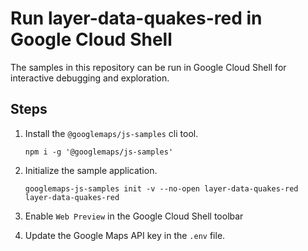 # Run layer-data-quakes-red in Google Cloud Shell

The samples in this repository can be run in Google Cloud Shell for interactive debugging and exploration.

## Steps

1. Install the `@googlemaps/js-samples` cli tool.

    ```
    npm i -g '@googlemaps/js-samples'
    ```
1. Initialize the sample application. 
    ```
    googlemaps-js-samples init -v --no-open layer-data-quakes-red layer-data-quakes-red
    ```
1. Enable `Web Preview` in the Google Cloud Shell toolbar
1. Update the Google Maps API key in the `.env` file.
